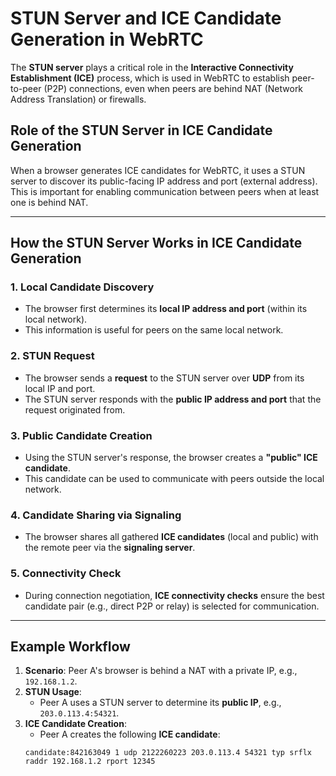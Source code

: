# STUN Server and ICE Candidate Generation in WebRTC

The **STUN server** plays a critical role in the **Interactive Connectivity Establishment (ICE)** process, which is used in WebRTC to establish peer-to-peer (P2P) connections, even when peers are behind NAT (Network Address Translation) or firewalls.

## Role of the STUN Server in ICE Candidate Generation

When a browser generates ICE candidates for WebRTC, it uses a STUN server to discover its public-facing IP address and port (external address). This is important for enabling communication between peers when at least one is behind NAT.

---

## How the STUN Server Works in ICE Candidate Generation

### 1. Local Candidate Discovery
- The browser first determines its **local IP address and port** (within its local network).
- This information is useful for peers on the same local network.

### 2. STUN Request
- The browser sends a **request** to the STUN server over **UDP** from its local IP and port.
- The STUN server responds with the **public IP address and port** that the request originated from.

### 3. Public Candidate Creation
- Using the STUN server's response, the browser creates a **"public" ICE candidate**.
- This candidate can be used to communicate with peers outside the local network.

### 4. Candidate Sharing via Signaling
- The browser shares all gathered **ICE candidates** (local and public) with the remote peer via the **signaling server**.

### 5. Connectivity Check
- During connection negotiation, **ICE connectivity checks** ensure the best candidate pair (e.g., direct P2P or relay) is selected for communication.

---

## Example Workflow

1. **Scenario**: Peer A's browser is behind a NAT with a private IP, e.g., `192.168.1.2`.
2. **STUN Usage**:
   - Peer A uses a STUN server to determine its **public IP**, e.g., `203.0.113.4:54321`.
3. **ICE Candidate Creation**:
   - Peer A creates the following **ICE candidate**:
   ```plaintext
   candidate:842163049 1 udp 2122260223 203.0.113.4 54321 typ srflx raddr 192.168.1.2 rport 12345

